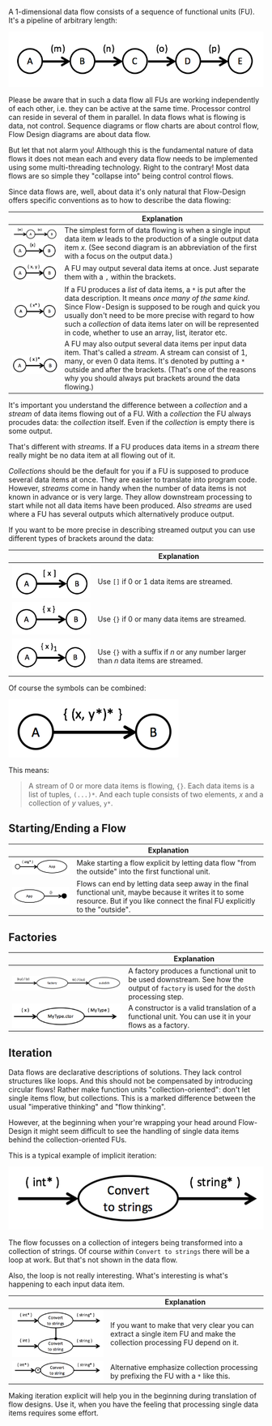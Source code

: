 A 1-dimensional data flow consists of a sequence of functional units (FU). It's a pipeline of arbitrary length:

![1-dim data flow](images/1-dim/pipeline.png)

Please be aware that in such a data flow all FUs are working independently of each other, i.e. they can be active at the same time. Processor control can reside in several of them in parallel. In data flows what is flowing is data, not control. Sequence diagrams or flow charts are about control flow, Flow Design diagrams are about data flow.

But let that not alarm you! Although this is the fundamental nature of data flows it does not mean each and every data flow needs to be implemented using some multi-threading technology. Right to the contrary! Most data flows are so simple they "collapse into" being control control flows.

Since data flows are, well, about data it's only natural that Flow-Design offers specific conventions as to how to describe the data flowing:

|  	|   Explanation	|
|---	|---	|
|   ![Single data flowing](images/1-dim/singledata.png)  ![Single data flowing](images/1-dim/singledata2.png) 	|   The simplest form of data flowing is when a single input data item *w* leads to the production of a single output data item *x*. (See second diagram is an abbreviation of the first with a focus on the output data.)	|
|   ![A tuple of data flowing](images/1-dim/tuple.png)	|   A FU may output several data items at once. Just separate them with a `,` within the brackets.	|
|   ![A list of items flowing](images/1-dim/list.png)	|   If a FU produces a *list* of data items, a `*` is put after the data description. It means *once many of the same kind*. Since Flow-Design is supposed to be rough and quick you usually don't need to be more precise with regard to how such a *collection* of data items later on will be represented in code, whether to use an array, list, iterator etc.	|
|   ![Data items flowing in a stream](images/1-dim/stream.png)	|   A FU may also output several data items per input data item. That's called a *stream*. A stream can consist of 1, many, or even 0 data items. It's denoted by putting a `*` outside and after the brackets. (That's one of the reasons why you should always put brackets around the data flowing.)	|

It's important you understand the difference between a *collection* and a *stream* of data items flowing out of a FU. With a *collection* the FU always procudes data: the *collection* itself. Even if the *collection* is empty there is some output.

That's different with *streams*. If a FU produces data items in a *stream* there really might be no data item at all flowing out of it.

*Collections* should be the default for you if a FU is supposed to produce several data items at once. They are easier to translate into program code. However, *streams* come in handy when the number of data items is not known in advance or is very large. They allow downstream processing to start while not all data items have been produced. Also *streams* are used where a FU has several outputs which alternatively produce output.

If you want to be more precise in describing streamed output you can use different types of brackets around the data:

|  	|   Explanation	|
|---	|---	|
|   ![Single data flowing](images/1-dim/stream0-1.png) 	|   Use `[]`  if 0 or 1 data items are streamed.	|
|   ![Single data flowing](images/1-dim/stream0-n.png) 	|   Use `{}`  if 0 or many data items are streamed.	|
|   ![Single data flowing](images/1-dim/stream1-n.png) 	|   Use `{}` with a suffix if *n* or any number larger than *n* data items are streamed.	|

Of course the symbols can be combined:

![Single data flowing](images/1-dim/stream-example.png)

This means:

> A stream of 0 or more data items is flowing, `{}`. Each data items is a list of tuples, `(...)*`. And each tuple consists of two elements, *x* and a collection of *y* values, `y*`.

## Starting/Ending a Flow
|  	|   Explanation	|
|---	|---	|
|   ![Starting a flow](images/1-dim/start.png) 	|   Make starting a flow explicit by letting data flow "from the outside" into the first functional unit.	|
|   ![Ending a flow](images/1-dim/end.png) 	|   Flows can end by letting data seep away in the final functional unit, maybe because it writes it to some resource. But if you like connect the final FU explicitly to the "outside".	|

## Factories
|  	|   Explanation	|
|---	|---	|
|   ![Calling a constructor](images/1-dim/factory.png) 	|   A factory produces a functional unit to be used downstream. See how the output of `factory` is used for the `doSth` processing step.	|
|   ![Calling a constructor](images/1-dim/ctor.png) 	|   A constructor is a valid translation of a functional unit. You can use it in your flows as a factory.	|

## Iteration
Data flows are declarative descriptions of solutions. They lack control structures like loops. And this should not be compensated by introducing circular flows! Rather make function units "collection-oriented": don't let single items flow, but collections. This is a marked difference between the usual "imperative thinking" and "flow thinking".

However, at the beginning when your're wrapping your head around Flow-Design it might seem difficult to see the handling of single data items behind the collection-oriented FUs.

This is a typical example of implicit iteration:

![Implicit iteration](images/1-dim/implicititeration.png)

The flow focusses on a collection of integers being transformed into a collection of strings. Of course *within* `Convert to strings` there will be a loop at work. But that's not shown in the data flow.

Also, the loop is not really interesting. What's interesting is what's happening to each input data item. 

|  	|   Explanation	|
|---	|---	|
|   ![Depend on single item processing](images/1-dim/dependentiteration.png) 	|   If you want to make that very clear you can extract a single item FU and make the collection processing FU depend on it.	|
|   ![Make looping explicit](images/1-dim/explicititeration.png) 	|   Alternative emphasize collection processing by prefixing the FU with a `*` like this.	|

Making iteration explicit will help you in the beginning during translation of flow designs. Use it, when you have the feeling that processing single data items requires some effort.


